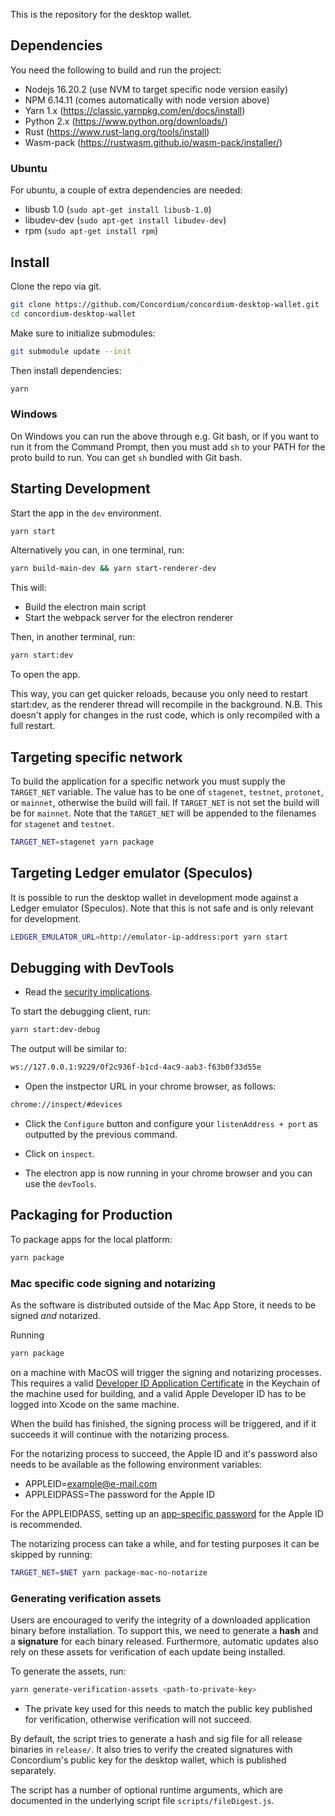 This is the repository for the desktop wallet.

## Dependencies

You need the following to build and run the project:

-   Nodejs 16.20.2 (use NVM to target specific node version easily)
-   NPM 6.14.11 (comes automatically with node version above)
-   Yarn 1.x (https://classic.yarnpkg.com/en/docs/install)
-   Python 2.x (https://www.python.org/downloads/)
-   Rust (https://www.rust-lang.org/tools/install)
-   Wasm-pack (https://rustwasm.github.io/wasm-pack/installer/)

### Ubuntu

For ubuntu, a couple of extra dependencies are needed:

-   libusb 1.0 (`sudo apt-get install libusb-1.0`)
-   libudev-dev (`sudo apt-get install libudev-dev`)
-   rpm (`sudo apt-get install rpm`)

## Install

Clone the repo via git.

```bash
git clone https://github.com/Concordium/concordium-desktop-wallet.git
cd concordium-desktop-wallet
```

Make sure to initialize submodules:

```bash
git submodule update --init
```

Then install dependencies:

```bash
yarn
```

### Windows

On Windows you can run the above through e.g. Git bash, or if you want to run it from the Command Prompt, then
you must add `sh` to your PATH for the proto build to run. You can get `sh` bundled with Git bash.

## Starting Development

Start the app in the `dev` environment.

```bash
yarn start
```

Alternatively you can, in one terminal, run:

```bash
yarn build-main-dev && yarn start-renderer-dev
```

This will:

-   Build the electron main script
-   Start the webpack server for the electron renderer

Then, in another terminal, run:

```bash
yarn start:dev
```

To open the app.

This way, you can get quicker reloads, because you only need to restart start:dev,
as the renderer thread will recompile in the background. N.B. This doesn't apply for changes in the rust code,
which is only recompiled with a full restart.

## Targeting specific network

To build the application for a specific network you must supply the `TARGET_NET` variable. The value
has to be one of `stagenet`, `testnet`, `protonet`, or `mainnet`, otherwise the build will fail. If `TARGET_NET` is not
set the build will be for `mainnet`. Note that the `TARGET_NET` will be appended to the filenames for
`stagenet` and `testnet`.

```bash
TARGET_NET=stagenet yarn package
```

## Targeting Ledger emulator (Speculos)

It is possible to run the desktop wallet in development mode against a Ledger emulator (Speculos). Note
that this is not safe and is only relevant for development.

```bash
LEDGER_EMULATOR_URL=http://emulator-ip-address:port yarn start
```

## Debugging with DevTools

-   Read the [security implications](https://nodejs.org/en/learn/getting-started/debugging).

To start the debugging client, run:

```bash
yarn start:dev-debug
```

The output will be similar to:

```bash
ws://127.0.0.1:9229/0f2c936f-b1cd-4ac9-aab3-f63b0f33d55e
```

-   Open the instpector URL in your chrome browser, as follows:

```bash
chrome://inspect/#devices
```

-   Click the `Configure` button and configure your `listenAddress + port` as outputted by the previous command.

-   Click on `inspect`.

-   The electron app is now running in your chrome browser and you can use the `devTools`.

## Packaging for Production

To package apps for the local platform:

```bash
yarn package
```

### Mac specific code signing and notarizing

As the software is distributed outside of the Mac App Store, it needs to be signed _and_ notarized.

Running

```bash
yarn package
```

on a machine with MacOS will trigger the signing and notarizing processes. This requires a valid [Developer ID Application Certificate](https://developer.apple.com/support/certificates/) in the Keychain of the machine used for building, and a valid Apple Developer ID has to be logged into Xcode on the same machine.

When the build has finished, the signing process will be triggered, and if it succeeds it will continue with the notarizing process.

For the notarizing process to succeed, the Apple ID and it's password also needs to be available as the following
environment variables:

-   APPLEID=<example@e-mail.com>
-   APPLEIDPASS=The password for the Apple ID

For the APPLEIDPASS, setting up an [app-specific password](https://support.apple.com/en-us/HT204397) for the Apple ID is recommended.

The notarizing process can take a while, and for testing purposes it can be skipped by running:

```bash
TARGET_NET=$NET yarn package-mac-no-notarize
```

### Generating verification assets

Users are encouraged to verify the integrity of a downloaded application binary before installation. To support this, we need to generate a **hash** and a **signature** for each binary released. Furthermore, automatic updates also rely on these assets for verification of each update being installed.

To generate the assets, run:

```bash
yarn generate-verification-assets <path-to-private-key>
```

-   The private key used for this needs to match the public key published for verification, otherwise verification will not succeed.

By default, the script tries to generate a hash and sig file for all release binaries in `release/`. It also tries to verify the created signatures with Concordium's public key for the desktop wallet, which is published separately.

The script has a number of optional runtime arguments, which are documented in the underlying script file `scripts/fileDigest.js`.
